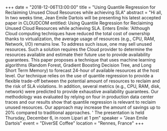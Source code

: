 +++
date = "2018-12-06T13:00:00"
title = "Using Quantile Regression for Reclaiming Unused Cloud Resources while achieving SLA"
abstract = "Hi all, In two weeks time, Jean Emile Dartois will be presenting his latest accepted paper in CLOUDCOM entitled: Using Quantile Regression for Reclaiming Unused Cloud Resources while achieving SLA. Enters Emile: 'Although Cloud computing techniques have reduced the total cost of ownership thanks to virtualization, the average usage of resources (e.g., CPU, RAM, Network, I/O) remains low. To address such issue, one may sell unused resources. Such a solution requires the Cloud provider to determine the resources available and estimate their future use to provide availability guarantees. This paper proposes a technique that uses machine learning algorithms (Random Forest, Gradient Boosting Decision Tree, and Long Short Term Memory) to forecast 24-hour of available resources at the host level. Our technique relies on the use of quantile regression to provide a flexible trade-off between the potential amount of resources to reclaim and the risk of SLA violations. In addition, several metrics (e.g., CPU, RAM, disk, network) were predicted to provide exhaustive availability guarantees. Our methodology was evaluated by relying on four in production data center traces and our results show that quantile regression is relevant to reclaim unused resources. Our approach may increase the amount of savings up to 20% compared to traditional approaches. ' The presentation is held Thursday, December 6, in room Lipari at 1 pm"
speaker = "Jean Emile Dartois"
event = "DiverSE Coffee"
location = "Rennes, France"
+++